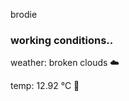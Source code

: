 brodie

<!--weather_start-->
### working conditions..

weather: broken clouds ☁️

temp: 12.92 °C 👕

<!--weather_end-->
